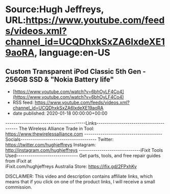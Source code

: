 # Source:Hugh Jeffreys, URL:https://www.youtube.com/feeds/videos.xml?channel_id=UCQDhxkSxZA6lxdeXE19aoRA, language:en-US

## Custom Transparent iPod Classic 5th Gen - 256GB SSD & "Nokia Battery life"
 - [https://www.youtube.com/watch?v=6bhOyLF4Co4](https://www.youtube.com/watch?v=6bhOyLF4Co4)
 - RSS feed: https://www.youtube.com/feeds/videos.xml?channel_id=UCQDhxkSxZA6lxdeXE19aoRA
 - date published: 2020-01-18 00:00:00+00:00

---------------------------------------Links---------------------------------------
The Wireless Alliance Trade in Tool:
https://www.thewirelessalliance.com
--------------------------------------Socials-------------------------------------
Twitter: https://twitter.com/hughjeffreys
Instagram: http://instagram.com/hughjeffreys
------------------------------iFixit Tools Used------------------------------
Get parts, tools, and free repair guides from iFixit at  
               iFixit.com/hughjeffreys 
Australia Store: https://ifix.gd/2FPxhKy



DISCLAIMER: This video and description contains affiliate links, which means that if you click on one of the product links, l will receive a small commission.

